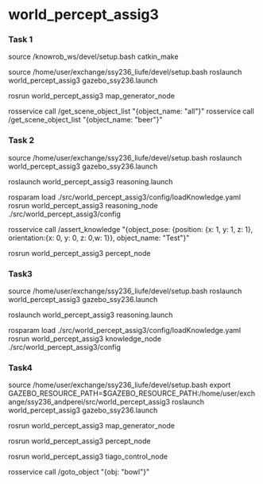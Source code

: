 # world_percept_assig3





### Task 1
 
source /knowrob_ws/devel/setup.bash
catkin_make

source /home/user/exchange/ssy236_liufe/devel/setup.bash
roslaunch world_percept_assig3 gazebo_ssy236.launch


rosrun world_percept_assig3 map_generator_node


rosservice call /get_scene_object_list "{object_name: "all"}"
rosservice call /get_scene_object_list "{object_name: "beer"}"


### Task 2




source /home/user/exchange/ssy236_liufe/devel/setup.bash
roslaunch world_percept_assig3 gazebo_ssy236.launch


roslaunch world_percept_assig3 reasoning.launch


rosparam load ./src/world_percept_assig3/config/loadKnowledge.yaml
rosrun world_percept_assig3 reasoning_node ./src/world_percept_assig3/config


rosservice call /assert_knowledge "{object_pose: {position: {x: 1, y: 1, z: 1}, orientation:{x: 0, y: 0, z: 0,w: 1}}, object_name: "Test"}"


rosrun world_percept_assig3 percept_node




### Task3


source /home/user/exchange/ssy236_liufe/devel/setup.bash
roslaunch world_percept_assig3 gazebo_ssy236.launch


roslaunch world_percept_assig3 reasoning.launch


rosparam load ./src/world_percept_assig3/config/loadKnowledge.yaml
rosrun world_percept_assig3 knowledge_node ./src/world_percept_assig3/config







### Task4


source /home/user/exchange/ssy236_liufe/devel/setup.bash
export GAZEBO_RESOURCE_PATH=$GAZEBO_RESOURCE_PATH:/home/user/exchange/ssy236_andperei/src/world_percept_assig3
roslaunch world_percept_assig3 gazebo_ssy236.launch


rosrun world_percept_assig3 map_generator_node 


rosrun world_percept_assig3 percept_node 


rosrun world_percept_assig3 tiago_control_node 


rosservice call /goto_object "{obj: "bowl"}"


